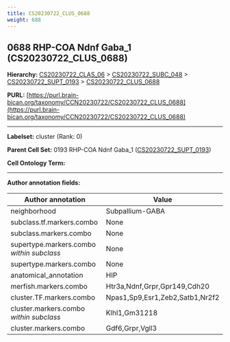 ```yaml
---
title: CS20230722_CLUS_0688
weight: 688
---
```

## 0688 RHP-COA Ndnf Gaba_1 (CS20230722_CLUS_0688)
<b>Hierarchy: </b>
[CS20230722_CLAS_06](../CS20230722_CLAS_06) >
[CS20230722_SUBC_048](../CS20230722_SUBC_048) >
[CS20230722_SUPT_0193](../CS20230722_SUPT_0193) >
[CS20230722_CLUS_0688](../CS20230722_CLUS_0688)

**PURL:** [https://purl.brain-bican.org/taxonomy/CCN20230722/CS20230722_CLUS_0688](https://purl.brain-bican.org/taxonomy/CCN20230722/CS20230722_CLUS_0688)

---


**Labelset:** cluster (Rank: 0)

**Parent Cell Set:** 0193 RHP-COA Ndnf Gaba_1 ([CS20230722_SUPT_0193](../CS20230722_SUPT_0193))



**Cell Ontology Term:** 

[MARKER GENES.]: #


---

[TRANSFERRED ANNOTATIONS.]: #


[AUTHOR ANNOTATION FIELDS.]: #


**Author annotation fields:**

| Author annotation | Value |
|-------------------|-------|
|neighborhood|Subpallium-GABA|
|subclass.tf.markers.combo|None|
|subclass.markers.combo|None|
|supertype.markers.combo _within subclass_|None|
|supertype.markers.combo|None|
|anatomical_annotation|HIP|
|merfish.markers.combo|Htr3a,Ndnf,Grpr,Gpr149,Cdh20|
|cluster.TF.markers.combo|Npas1,Sp9,Esr1,Zeb2,Satb1,Nr2f2|
|cluster.markers.combo _within subclass_|Klhl1,Gm31218|
|cluster.markers.combo|Gdf6,Grpr,Vgll3|
